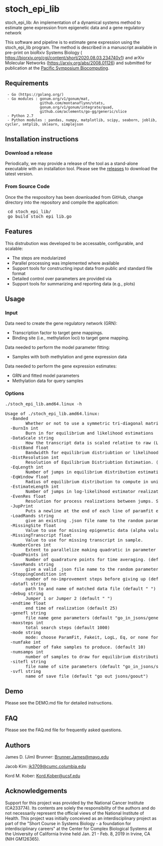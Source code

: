 # stoch_epi_lib
stoch_epi_lib: An implementation of a dynamical systems method to estimate gene expression from epigenetic data and a gene regulatory network


This software and pipeline is to estimate gene expression using the stoch_epi_lib program. The method is described in a manuscript available in pre-print on bioRxiv Systems Biology ( https://biorxiv.org/cgi/content/short/2020.08.03.234740v1) and arXiv Molecular Networks (https://arxiv.org/abs/2008.01126) and submitted for publication at the <a href="https://psb.stanford.edu/">Pacific Symposium Biocomputing</a>. 

## Requirements

     - Go (https://golang.org/)
     - Go modules : gonum.org/v1/gonum/mat, 
                    github.com/montanaflynn/stats, 
                    gonum.org/v1/gonum/integrate/quad, 
                    github.com/aclements/go-gg/generic/slice
     - Python 2.7
     - Python modules : pandas, numpy, matplotlib, scipy, seaborn, joblib, cycler, smtplib, sklearn, simplejson
     
## Installation instructions

### Download a release

Periodically, we may provide a release of the tool as a stand-alone executable with an installation tool. Please see the <a href="https://github.com/kordk/stoch_epi_lib/releases">releases</a> to download the latest version.

### From Source Code

Once the the respository has been downloaded from GitHub,  change directory into the repository and compile the application:
<pre>
 cd stoch_epi_lib/
 go build stoch_epi_lib.go
</pre>

## Features

This distrubution was developed to be accessable, configurable, and scalable:
- The steps are modularized
- Parallel processing was implemented where available
- Support tools for constructing input data from public and standard file format
- Detailed control over parameters are provided via 
- Support tools for summarizing and reporting data (e.g., plots) 

## Usage

### Input

Data need to create the gene regulatory network (GRN):
- Transcription factor to target gene mappings.
- Binding site (i.e., methylation loci) to target gene mapping.

Data needed to perform the model parameter fitting:
- Samples with both methylation and gene expression data

Data needed to perform the gene expression estimates:
- GRN and fitted model parameters
- Methylation data for query samples

### Options

<pre>
./stoch_epi_lib.amd64.linux -h

Usage of ./stoch_epi_lib.amd64.linux:
  -Banded
        Whether or not to use a symmetric tri-diagonal matrix for UOBYQAFit or simply a diagonal. (default true)
  -BurnIn int
        Burn in for equilibrium and likelihood estimations
  -DataScale string
        How the transcript data is scaled relative to raw (Log2, Log, Log10, Linear, or none). Default none. Linear is treated as none, so model will be scaled the same way. Log scaled data is converted to unscaled for all calculation, returned equilibrium and trajectories are converted back to original scale. Parameter fitting is done to unscaled data. (default "none")
  -DistBand float
        Bandwidth for equilibrium distriubtion or likelihood estimation (default 5)
  -DistResolution int
        Resolution of Equilibrium Distriubtion Estimation. (default 50)
  -EqLength int
        Number of jumps in equilibrium distribution estimation. (default 1000)
  -EqWindow float
        Radius of equilibrium distribution to compute in units of standard deviation (i.e. number of standard deviations above & below mean to compute distribution). (default 4)
  -EstimateLength int
        Number of jumps in log-likelihood estimator realizations. (default 1000)
  -EvenRes float
        Resolution for process realizations between jumps. Set to 0 for no fill-in. (default 0.1)
  -JupPrint
        Puts a newline at the end of each line of paramfit estimating likelihoods count, so that it runs with carriage return correctly in Jupyter for debugging.
  -LoadRands string
        give an existing .json file name to the random parameters used in log-likelihood or parameter fitting calculation. (default "no")
  -MissingSite float
        Value to use for missing epigenetic data (alpha value in model) in sample. (default 1e-10)
  -MissingTranscript float
        Value to use for missing transcript in sample.
  -NumberCores int
        Extent to parallelize making quadratic in parameter fitting (number of go routines allowed). Defauts to not parallel, use -1 for max.
  -QuadPoints int
        Number of quadrature points for time averaging. (default 10)
  -SaveRands string
        give a valid .json file name to the random parameters used in log-likelihood or parameter fitting calculation. (default "no")
  -StoppingCondition int
        number of no-improvement steps before giving up (default 10)
  -datafl string
        path to and name of matched data file (default " ")
  -debug string
        Jumper 1 or Jumper 2 (default " ")
  -endtime float
        end time of realization (default 25)
  -genefl string
        file name gene parameters (default "go_in_jsons/genes.json")
  -maxsteps int
        total search steps (default 1000)
  -mode string
        mode: choose ParamFit, Fakeit, LogL, Eq, or none for sample path
  -numfake int
        number of fake samples to produce. (default 10)
  -numsamps int
        number of samples to draw for equilibrium distribution. (default 1000)
  -sitefl string
        file name of site parameters (default "go_in_jsons/sites.json")
  -svfl string
        name of save file (default "go_out_jsons/goout")
</pre>

## Demo

Please see the DEMO.md file for detailed instructions.

## FAQ

Please see the FAQ.md file for frequently asked questions.

## Authors

James D. (Jim) Brunner: Brunner.James@mayo.edu

Jacob Kim: jk3709@cumc.columbia.edu

Kord M. Kober: Kord.Kober@ucsf.edu

## Acknowledgements
Support for this project was provided by the National Cancer Institute (CA233774). Its contents are solely the responsibility of the authors and do not necessarily represent the official views of the National Institute of Health. This project was initially conceived as an interdisciplinary project as part of the "Short Course in Systems Biology - a foundation for interdisciplinary careers" at the Center for Complex Biological Systems at the University of California Irvine held Jan. 21 - Feb. 8, 2019 in Irvine, CA (NIH GM126365).

